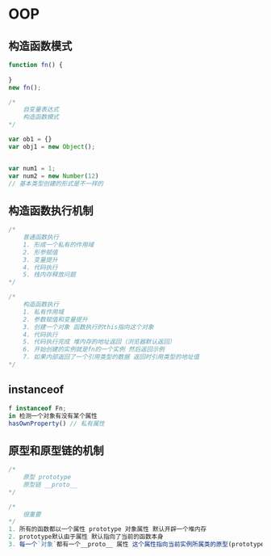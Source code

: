 # OOP



## 构造函数模式

```javascript
function fn() {
    
}
new fn();

/*
	自变量表达式
	构造函数模式
*/

var ob1 = {}
var obj1 = new Object();


var num1 = 1;
var num2 = new Number(12)
// 基本类型创建的形式是不一样的
```



## 构造函数执行机制

```javascript
/*
	普通函数执行
	1. 形成一个私有的作用域
	2. 形参赋值
	3. 变量提升
	4. 代码执行
	5. 栈内存释放问题
*/

/*
	构造函数执行
	1. 私有作用域
	2. 参数赋值和变量提升
	3. 创建一个对象 函数执行的this指向这个对象
	4. 代码执行
	5. 代码执行完成 堆内存的地址返回（浏览器默认返回）
	6. 开始创建的实例就是fn的一个实例 然后返回示例
	7. 如果内部返回了一个引用类型的数据 返回时引用类型的地址值
*/
```



## instanceof

```javascript
f instanceof Fn;
in 检测一个对象有没有某个属性
hasOwnProperty() // 私有属性
```



## 原型和原型链的机制

```javascript
/*
	原型 prototype
	原型链 __proto__
*/

/*
	很重要
*/
1. 所有的函数都以一个属性 prototype 对象属性 默认开辟一个堆内存
2. prototype默认由于属性 默认指向了当前的函数本身
3. 每一个`对象`都有一个__proto__ 属性 这个属性指向当前实例所属类的原型(prototype)
```

